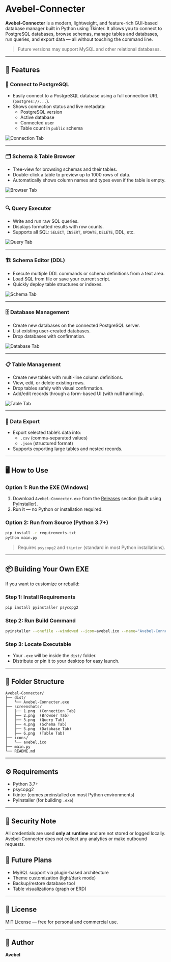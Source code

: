 # Avebel-Connecter

**Avebel-Connecter** is a modern, lightweight, and feature-rich GUI-based database manager built in Python using Tkinter. It allows you to connect to PostgreSQL databases, browse schemas, manage tables and databases, run queries, and export data — all without touching the command line.

> Future versions may support MySQL and other relational databases.

---

## 🔧 Features

### 🔗 Connect to PostgreSQL
- Easily connect to a PostgreSQL database using a full connection URL (`postgres://...`).
- Shows connection status and live metadata:
  - PostgreSQL version
  - Active database
  - Connected user
  - Table count in `public` schema

![Connection Tab](screenshots/1.PNG)

---

### 🗂️ Schema & Table Browser
- Tree-view for browsing schemas and their tables.
- Double-click a table to preview up to 1000 rows of data.
- Automatically shows column names and types even if the table is empty.

![Browser Tab](screenshots/2.PNG)

---

### 🔍 Query Executor
- Write and run raw SQL queries.
- Displays formatted results with row counts.
- Supports all SQL: `SELECT`, `INSERT`, `UPDATE`, `DELETE`, DDL, etc.

![Query Tab](screenshots/3.PNG)

---

### 🏗️ Schema Editor (DDL)
- Execute multiple DDL commands or schema definitions from a text area.
- Load SQL from file or save your current script.
- Quickly deploy table structures or indexes.

![Schema Tab](screenshots/4.PNG)

---

### 🗄️ Database Management
- Create new databases on the connected PostgreSQL server.
- List existing user-created databases.
- Drop databases with confirmation.

![Database Tab](screenshots/5.PNG)

---

### 📋 Table Management
- Create new tables with multi-line column definitions.
- View, edit, or delete existing rows.
- Drop tables safely with visual confirmation.
- Add/edit records through a form-based UI (with null handling).

![Table Tab](screenshots/6.PNG)

---

### 💾 Data Export
- Export selected table’s data into:
  - `.csv` (comma-separated values)
  - `.json` (structured format)
- Supports exporting large tables and nested records.

---

## 🖥️ How to Use

### Option 1: Run the EXE (Windows)
1. Download `Avebel-Connecter.exe` from the [Releases](https://github.com/Chaitanya-Gautam1/Avebel-Connecter/releases) section (built using PyInstaller).
2. Run it — no Python or installation required.

### Option 2: Run from Source (Python 3.7+)
```bash
pip install -r requirements.txt
python main.py
````

> Requires `psycopg2` and `tkinter` (standard in most Python installations).

---

## 📦 Building Your Own EXE

If you want to customize or rebuild:

### Step 1: Install Requirements

```bash
pip install pyinstaller psycopg2
```

### Step 2: Run Build Command

```bash
pyinstaller --onefile --windowed --icon=avebel.ico --name="Avebel-Connecter" main.py
```

### Step 3: Locate Executable

* Your `.exe` will be inside the `dist/` folder.
* Distribute or pin it to your desktop for easy launch.

---

## 📁 Folder Structure

```
Avebel-Connecter/
├── dist/
│   └── Avebel-Connecter.exe
├── screenshots/
│   ├── 1.png  (Connection Tab)
│   ├── 2.png  (Browser Tab)
│   ├── 3.png  (Query Tab)
│   ├── 4.png  (Schema Tab)
│   ├── 5.png  (Database Tab)
│   ├── 6.png  (Table Tab)
├── icons/
│   └── avebel.ico
├── main.py
└── README.md
```

---

## ⚙️ Requirements

* Python 3.7+
* psycopg2
* tkinter (comes preinstalled on most Python environments)
* PyInstaller (for building `.exe`)

---

## 🔐 Security Note

All credentials are used **only at runtime** and are not stored or logged locally. Avebel-Connecter does not collect any analytics or make outbound requests.


## 🧠 Future Plans

* MySQL support via plugin-based architecture
* Theme customization (light/dark mode)
* Backup/restore database tool
* Table visualizations (graph or ERD)

---

## 📜 License

MIT License — free for personal and commercial use.

---

## 👤 Author

**Avebel**

```
```
